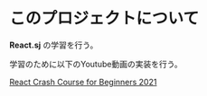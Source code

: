 # このプロジェクトについて

**React.sj** の学習を行う。

学習のために以下のYoutube動画の実装を行う。

[React Crash Course for Beginners 2021](https://www.youtube.com/watch?v=Dorf8i6lCuk)
